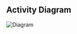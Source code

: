 ## Activity Diagram
![Diagram](https://user-images.githubusercontent.com/98962050/153560894-0ad90b8e-a4b2-45ad-b322-6780b2e07450.jpg)



